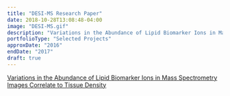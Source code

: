 ```yaml
---
title: "DESI-MS Research Paper"
date: 2018-10-28T13:08:48-04:00
image: "DESI-MS.gif"
description: "Variations in the Abundance of Lipid Biomarker Ions in Mass Spectrometry Images Correlate to Tissue Density: A cross-institutional research paper where my contribution was a novel, multi-modal optical+mass spectrometry image analysis technique to compare several explanations and ultimately put forth my own explanation for heterogeneous mass spectrometry imaging signals in known homogeneous tumor samples. The results were published in Analytical Chemistry. For my work, the research group decided to put forth my name as first author for which I am extremely honored. Later, this paper won the 2017 Gird Binnig Poster Choice award at the Definiens Symposium in Amsterdam."
portfolioType: "Selected Projects"
approxDate: "2016"
endDate: "2017"
draft: true
---
```


[Variations in the Abundance of Lipid Biomarker Ions in Mass Spectrometry Images Correlate to Tissue Density](https://pubs.acs.org/doi/abs/10.1021/acs.analchem.6b02767)
